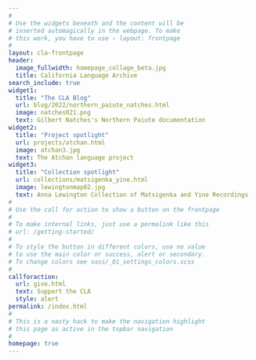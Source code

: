 ```yaml
---
#
# Use the widgets beneath and the content will be
# inserted automagically in the webpage. To make
# this work, you have to use › layout: frontpage
#
layout: cla-frontpage
header:
  image_fullwidth: homepage_collage_beta.jpg
  title: California Language Archive
search_include: true
widget1:
  title: "The CLA Blog"
  url: blog/2022/northern_paiute_natches.html
  image: natches021.png
  text: Gilbert Natches's Northern Paiute documentation
widget2:
  title: "Project spotlight"
  url: projects/atchan.html
  image: atchan3.jpg
  text: The Atchan language project
widget3:
  title: "Collection spotlight"
  url: collections/matsigenka_yine.html
  image: lewingtonmap02.jpg
  text: Anna Lewington Collection of Matsigenka and Yine Recordings
#
# Use the call for action to show a button on the frontpage
#
# To make internal links, just use a permalink like this
# url: /getting-started/
#
# To style the button in different colors, use no value
# to use the main color or success, alert or secondary.
# To change colors see sass/_01_settings_colors.scss
#
callforaction:
  url: give.html
  text: Support the CLA
  style: alert
permalink: /index.html
#
# This is a nasty hack to make the navigation highlight
# this page as active in the topbar navigation
#
homepage: true
---
```



